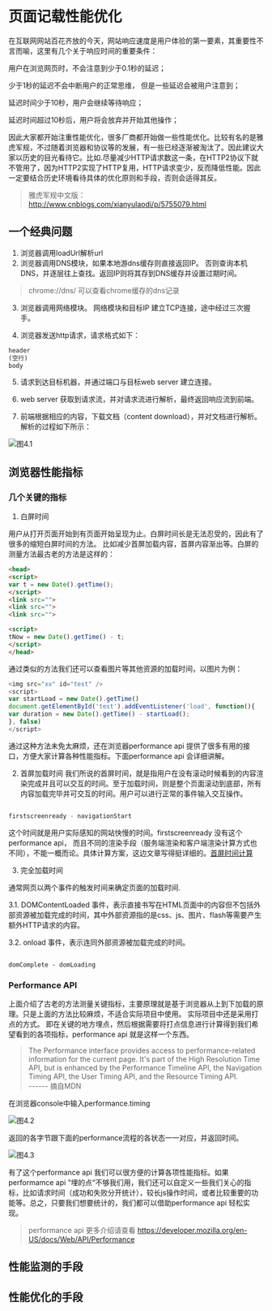 # 页面记载性能优化
在互联网网站百花齐放的今天，网站响应速度是用户体验的第一要素，其重要性不言而喻，这里有几个关于响应时间的重要条件：

用户在浏览网页时，不会注意到少于0.1秒的延迟；

少于1秒的延迟不会中断用户的正常思维， 但是一些延迟会被用户注意到；

延迟时间少于10秒，用户会继续等待响应；

延迟时间超过10秒后，用户将会放弃并开始其他操作；

因此大家都开始注重性能优化，很多厂商都开始做一些性能优化。比较有名的是雅虎军规，不过随着浏览器和协议等的发展，有一些已经逐渐被淘汰了。因此建议大家以历史的目光看待它。比如.尽量减少HTTP请求数这一条，在HTTP2协议下就不管用了，因为HTTP2实现了HTTP复用，HTTP请求变少，反而降低性能。因此一定要结合历史环境看待具体的优化原则和手段，否则会适得其反。

> 雅虎军规中文版： http://www.cnblogs.com/xianyulaodi/p/5755079.html


## 一个经典问题
1. 浏览器调用loadUrl解析url
2. 浏览器调用DNS模块，如果本地游dns缓存则直接返回IP。 否则查询本机DNS，并逐层往上查找。返回IP则将其存到DNS缓存并设置过期时间。

> chrome://dns/ 可以查看chrome缓存的dns记录

3. 浏览器调用网络模块。 网络模块和目标IP 建立TCP连接，途中经过三次握手。

4. 浏览器发送http请求，请求格式如下：

```js
header
(空行)
body
```

5. 请求到达目标机器，并通过端口与目标web server 建立连接。

6. web server 获取到请求流，并对请求流进行解析，最终返回响应流到前端。

7. 前端根据相应的内容，下载文档（content download），并对文档进行解析。解析的过程如下所示：

![图4.1](https://github.com/azl397985856/automate-everything/blob/master/illustrations/%E5%9B%BE4.1.png)

## 浏览器性能指标


### 几个关键的指标
1. 白屏时间

用户从打开页面开始到有页面开始呈现为止。白屏时间长是无法忍受的，因此有了很多的缩短白屏时间的方法。 比如减少首屏加载内容，首屏内容渐出等。白屏的测量方法最古老的方法是这样的：

```html
<head>
<script>
var t = new Date().getTime();
</script>
<link src="">
<link src="">
<link src="">

<script>
tNow = new Date().getTime() - t;
</script>
</head> 
```

通过类似的方法我们还可以查看图片等其他资源的加载时间，以图片为例：

```js
<img src="xx" id="test" />
<script>
var startLoad = new Date().getTime()
document.getElementById('test').addEventListener('load', function(){
var duration = new Date().getTime() - startLoad();
}, false)
</script>

```

通过这种方法未免太麻烦，还在浏览器performance api 提供了很多有用的接口，方便大家计算各种性能指标。下面performance api 会详细讲解。

2. 首屏加载时间
我们所说的首屏时间，就是指用户在没有滚动时候看到的内容渲染完成并且可以交互的时间。至于加载时间，则是整个页面滚动到底部，所有内容加载完毕并可交互的时间。用户可以进行正常的事件输入交互操作。

```js

firstscreenready - navigationStart

```

这个时间就是用户实际感知的网站快慢的时间。firstscreenready 没有这个 performance api， 而且不同的渲染手段（服务端渲染和客户端渲染计算方式也不同），不能一概而论。具体计算方案，这边文章写得挺详细的。[首屏时间计算](http://www.alloyteam.com/2016/01/points-about-resource-loading/)

3. 完全加载时间 

通常网页以两个事件的触发时间来确定页面的加载时间.

3.1. DOMContentLoaded 事件，表示直接书写在HTML页面中的内容但不包括外部资源被加载完成的时间，其中外部资源指的是css、js、图片、flash等需要产生额外HTTP请求的内容。

3.2. onload 事件，表示连同外部资源被加载完成的时间。

```

domComplete - domLoading

```

### Performance API
上面介绍了古老的方法测量关键指标，主要原理就是基于浏览器从上到下加载的原理。只是上面的方法比较麻烦，不适合实际项目中使用。 实际项目中还是采用打点的方式。 即在关键的地方埋点，然后根据需要将打点信息进行计算得到我们希望看到的各项指标，performance api 就是这样一个东西。

> The Performance interface provides access to performance-related information for the current page. It's part of the High Resolution Time API, but is enhanced by the Performance Timeline API, the Navigation Timing API, the User Timing API, and the Resource Timing API.          
> ------ 摘自MDN
  
  在浏览器console中输入performance.timing
  

![图4.2](https://github.com/azl397985856/automate-everything/blob/master/illustrations/%E5%9B%BE4.2.png)


返回的各字节跟下面的performance流程的各状态一一对应，并返回时间。


![图4.3](https://github.com/azl397985856/automate-everything/blob/master/illustrations/%E5%9B%BE4.3.png)

有了这个performance api 我们可以很方便的计算各项性能指标。如果performamce api ”埋的点“不够我们用，我们还可以自定义一些我们关心的指标，比如请求时间（成功和失败分开统计），较长js操作时间，或者比较重要的功能等。总之，只要我们想要统计的，我们都可以借助performance api 轻松实现。


> performance api 更多介绍请查看 https://developer.mozilla.org/en-US/docs/Web/API/Performance

## 性能监测的手段


## 性能优化的手段
